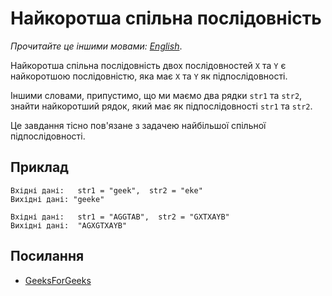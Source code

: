 # Найкоротша спільна послідовність

_Прочитайте це іншими мовами:_
[_English_](README.md).

Найкоротша спільна послідовність двох послідовностей `X` та `Y`
є найкоротшою послідовністю, яка має `X` та `Y` як підпослідовності.

Іншими словами, припустимо, що ми маємо два рядки `str1` та `str2`, знайти
найкоротший рядок, який має як підпослідовності `str1` та `str2`.

Це завдання тісно пов'язане з задачею найбільшої спільної підпослідовності.


## Приклад

```
Вхідні дані:   str1 = "geek",  str2 = "eke"
Вихідні дані: "geeke"

Вхідні дані:   str1 = "AGGTAB",  str2 = "GXTXAYB"
Вихідні дані:  "AGXGTXAYB"
```

## Посилання

- [GeeksForGeeks](https://www.geeksforgeeks.org/shortest-common-supersequence/)
